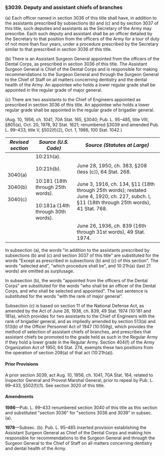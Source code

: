 ### §3039. Deputy and assistant chiefs of branches ###

(a) Each officer named in section 3036 of this title shall have, in addition to the assistants prescribed by subsections (b) and (c) and by section 3037 of this title, such deputies and assistants as the Secretary of the Army may prescribe. Each such deputy and assistant shall be an officer detailed by the Secretary to that position from the officers of the Army for a tour of duty of not more than four years, under a procedure prescribed by the Secretary similar to that prescribed in section 3036 of this title.

(b) There is an Assistant Surgeon General appointed from the officers of the Dental Corps, as prescribed in section 3036 of this title. The Assistant Surgeon General is Chief of the Dental Corps and is responsible for making recommendations to the Surgeon General and through the Surgeon General to the Chief of Staff on all matters concerning dentistry and the dental health of the Army. An appointee who holds a lower regular grade shall be appointed in the regular grade of major general.

(c) There are two assistants to the Chief of Engineers appointed as prescribed in section 3036 of this title. An appointee who holds a lower regular grade shall be appointed in the regular grade of brigadier general.

(Aug. 10, 1956, ch. 1041, 70A Stat. 165, §3040; Pub. L. 95–485, title VIII, §805(a), Oct. 20, 1978, 92 Stat. 1621; renumbered §3039 and amended Pub. L. 99–433, title V, §502(f)(2), Oct. 1, 1986, 100 Stat. 1042.)

|            *Revised section*            |                                                *Source (U.S. Code)*                                                 |                                                                                        *Source (Statutes at Large)*                                                                                        |
|-----------------------------------------|---------------------------------------------------------------------------------------------------------------------|------------------------------------------------------------------------------------------------------------------------------------------------------------------------------------------------------------|
|3040(a)<br/><br/>3040(b)<br/><br/>3040(c)|10:21h(a).<br/><br/>10:21h(b).<br/><br/>10:181 (18th through 25th words).<br/><br/>10:181a (14th through 30th words).|June 28, 1950, ch. 383, §208 (less (c)), 64 Stat. 268.<br/><br/>June 3, 1916, ch. 134, §11 (18th through 25th words); restated June 4, 1920, ch. 227, subch. I, §11 (18th through 25th words), 41 Stat. 768.|
|                                         |                                                                                                                     |                                                                      June 26, 1936, ch. 839 (16th through 31st words), 49 Stat. 1974.                                                                      |

In subsection (a), the words "in addition to the assistants prescribed by subsections (b) and (c) and section 3037 of this title" are substituted for the words "Except as prescribed in subsections (b) and (c) of this section". The words "selected and", "which procedure shall be", and 10:21h(a) (last 21 words) are omitted as surplusage.

In subsection (b), the words "appointed from the officers of the Dental Corps" are substituted for the words "who shall be an officer of the Dental Corps, and who shall be selected and appointed". The last sentence is substituted for the words "with the rank of major general".

Subsection (c) is based on section 11 of the National Defense Act, as amended by the Act of June 26, 1936, ch. 839, 49 Stat. 1974 (10:181 and 181a), which provides for two assistants to the Chief of Engineers with the rank of brigadier general, and as impliedly amended by section 513(a) and 513(b) of the Officer Personnel Act of 1947 (10:559g), which provides the method of selection of assistant chiefs of branches, and prescribes that assistant chiefs be promoted to the grade held as such in the Regular Army if they hold a lower grade in the Regular Army. Section 404(f) of the Army Organization Act of 1950, 64 Stat. 274, exempts these two positions from the operation of section 208(a) of that act (10:21h(a)).

#### Prior Provisions ####

A prior section 3039, act Aug. 10, 1956, ch. 1041, 70A Stat. 164, related to Inspector General and Provost Marshal General, prior to repeal by Pub. L. 99–433, §502(f)(1). See section 3020 of this title.

#### Amendments ####

**1986**—Pub. L. 99–433 renumbered section 3040 of this title as this section and substituted "section 3036" for "sections 3036 and 3039" in subsec. (a).

**1978**—Subsec. (b). Pub. L. 95–485 inserted provision establishing the Assistant Surgeon General as Chief of the Dental Corps and making him responsible for recommendations to the Surgeon General and through the Surgeon General to the Chief of Staff on all matters concerning dentistry and dental health of the Army.